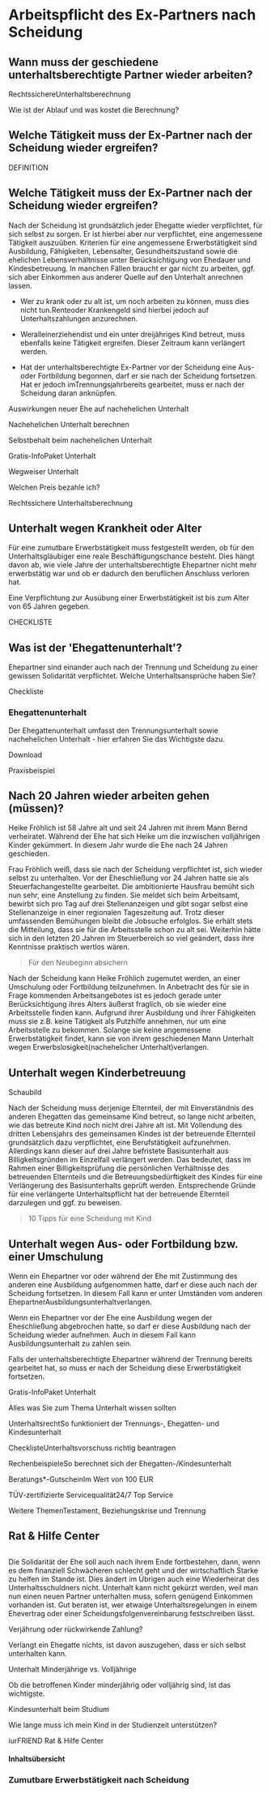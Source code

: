 # Arbeitspflicht des Ex-Partners nach Scheidung

## Wann muss der geschiedene unterhaltsberechtigte Partner wieder arbeiten?

RechtssichereUnterhaltsberechnung

Wie ist der Ablauf und was kostet die Berechnung?

## Welche Tätigkeit muss der Ex-Partner nach der Scheidung wieder ergreifen?

DEFINITION

## Welche Tätigkeit muss der Ex-Partner nach der Scheidung wieder ergreifen?

Nach der Scheidung ist grundsätzlich jeder Ehegatte wieder verpflichtet, für sich selbst zu sorgen. Er ist hierbei aber nur verpflichtet, eine angemessene Tätigkeit auszuüben. Kriterien für eine angemessene Erwerbstätigkeit sind Ausbildung, Fähigkeiten, Lebensalter, Gesundheitszustand sowie die ehelichen Lebensverhältnisse unter Berücksichtigung von Ehedauer und Kindesbetreuung. In manchen Fällen braucht er gar nicht zu arbeiten, ggf. sich aber Einkommen aus anderer Quelle auf den Unterhalt anrechnen lassen.

- Wer zu krank oder zu alt ist, um noch arbeiten zu können, muss dies nicht tun.Renteoder Krankengeld sind hierbei jedoch auf Unterhaltszahlungen anzurechnen.

- Weralleinerziehendist und ein unter dreijähriges Kind betreut, muss ebenfalls keine Tätigkeit ergreifen. Dieser Zeitraum kann verlängert werden.

- Hat der unterhaltsberechtigte Ex-Partner vor der Scheidung eine Aus- oder Fortbildung begonnen, darf er sie nach der Scheidung fortsetzen. Hat er jedoch imTrennungsjahrbereits gearbeitet, muss er nach der Scheidung daran anknüpfen.

Auswirkungen neuer Ehe auf nachehelichen Unterhalt

Nachehelichen Unterhalt berechnen

Selbstbehalt beim nachehelichen Unterhalt

Gratis-InfoPaket Unterhalt

Wegweiser Unterhalt

Welchen Preis bezahle ich?

Rechtssichere Unterhaltsberechnung

## Unterhalt wegen Krankheit oder Alter

Für eine zumutbare Erwerbstätigkeit muss festgestellt werden, ob für den Unterhaltsgläubiger eine reale Beschäftigungschance besteht. Dies hängt davon ab, wie viele Jahre der unterhaltsberechtigte Ehepartner nicht mehr erwerbstätig war und ob er dadurch den beruflichen Anschluss verloren hat.

Eine Verpflichtung zur Ausübung einer Erwerbstätigkeit ist bis zum Alter von 65 Jahren gegeben.

CHECKLISTE

## Was ist der 'Ehegattenunterhalt'?

Ehepartner sind einander auch nach der Trennung und Scheidung zu einer gewissen Solidarität verpflichtet. Welche Unterhaltsansprüche haben Sie?

Checkliste

### Ehegattenunterhalt

Der Ehegattenunterhalt umfasst den Trennungsunterhalt sowie nachehelichen Unterhalt - hier erfahren Sie das Wichtigste dazu.

Download

Praxisbeispiel

## Nach 20 Jahren wieder arbeiten gehen (müssen)?

Heike Fröhlich ist 58 Jahre alt und seit 24 Jahren mit ihrem Mann Bernd verheiratet. Während der Ehe hat sich Heike um die inzwischen volljährigen Kinder gekümmert. In diesem Jahr wurde die Ehe nach 24 Jahren geschieden.

Frau Fröhlich weiß, dass sie nach der Scheidung verpflichtet ist, sich wieder selbst zu unterhalten. Vor der Eheschließung vor 24 Jahren hatte sie als Steuerfachangestellte gearbeitet. Die ambitionierte Hausfrau bemüht sich nun sehr, eine Anstellung zu finden. Sie meldet sich beim Arbeitsamt, bewirbt sich pro Tag auf drei Stellenanzeigen und gibt sogar selbst eine Stellenanzeige in einer regionalen Tageszeitung auf. Trotz dieser umfassenden Bemühungen bleibt die Jobsuche erfolglos. Sie erhält stets die Mitteilung, dass sie für die Arbeitsstelle schon zu alt sei. Weiterhin hätte sich in den letzten 20 Jahren im Steuerbereich so viel geändert, dass ihre Kenntnisse praktisch wertlos wären.

> Für den Neubeginn absichern

Nach der Scheidung kann Heike Fröhlich zugemutet werden, an einer Umschulung oder Fortbildung teilzunehmen. In Anbetracht des für sie in Frage kommenden Arbeitsangebotes ist es jedoch gerade unter Berücksichtigung ihres Alters äußerst fraglich, ob sie wieder eine Arbeitsstelle finden kann. Aufgrund ihrer Ausbildung und ihrer Fähigkeiten muss sie z.B. keine Tätigkeit als Putzhilfe annehmen, nur um eine Arbeitsstelle zu bekommen. Solange sie keine angemessene Erwerbstätigkeit findet, kann sie von ihrem geschiedenen Mann Unterhalt wegen Erwerbslosigkeit(nachehelicher Unterhalt)verlangen.

## Unterhalt wegen Kinderbetreuung

Schaubild

Nach der Scheidung muss derjenige Elternteil, der mit Einverständnis des anderen Ehegatten das gemeinsame Kind betreut, so lange nicht arbeiten, wie das betreute Kind noch nicht drei Jahre alt ist. Mit Vollendung des dritten Lebensjahrs des gemeinsamen Kindes ist der betreuende Elternteil grundsätzlich dazu verpflichtet, eine Berufstätigkeit aufzunehmen. Allerdings kann dieser auf drei Jahre befristete Basisunterhalt aus Billigkeitsgründen im Einzelfall verlängert werden. Das bedeutet, dass im Rahmen einer Billigkeitsprüfung die persönlichen Verhältnisse des betreuenden Elternteils und die Betreuungsbedürftigkeit des Kindes für eine Verlängerung des Basisunterhalts geprüft werden. Entsprechende Gründe für eine verlängerte Unterhaltspflicht hat der betreuende Elternteil darzulegen und ggf. zu beweisen.

> 10 Tipps für eine Scheidung mit Kind

## Unterhalt wegen Aus- oder Fortbildung bzw. einer Umschulung

Wenn ein Ehepartner vor oder während der Ehe mit Zustimmung des anderen eine Ausbildung aufgenommen hatte, darf er diese auch nach der Scheidung fortsetzen. In diesem Fall kann er unter Umständen vom anderen EhepartnerAusbildungsunterhaltverlangen.

Wenn ein Ehepartner vor der Ehe eine Ausbildung wegen der Eheschließung abgebrochen hatte, so darf er diese Ausbildung nach der Scheidung wieder aufnehmen. Auch in diesem Fall kann Ausbildungsunterhalt zu zahlen sein.

Falls der unterhaltsberechtigte Ehepartner während der Trennung bereits gearbeitet hat, so muss er nach der Scheidung diese Erwerbstätigkeit fortsetzen.

Gratis-InfoPaket Unterhalt

Alles was Sie zum Thema Unterhalt wissen sollten

UnterhaltsrechtSo funktioniert der Trennungs-, Ehegatten- und Kindesunterhalt

ChecklisteUnterhaltsvorschuss richtig beantragen

RechenbeispieleSo berechnet sich der Ehegatten-/Kindesunterhalt

Beratungs*-GutscheinIm Wert von 100 EUR

TÜV-zertifizierte Servicequalität24/7 Top Service

Weitere ThemenTestament, Beziehungskrise und Trennung

## Rat & Hilfe Center

## 

Die Solidarität der Ehe soll auch nach ihrem Ende fortbestehen, dann, wenn es dem finanziell Schwächeren schlecht geht und der wirtschaftlich Starke zu helfen im Stande ist. Dies ändert im Übrigen auch eine Wiederheirat des Unterhaltsschuldners nicht. Unterhalt kann nicht gekürzt werden, weil man nun einen neuen Partner unterhalten muss, sofern genügend Einkommen vorhanden ist. Gut beraten ist, wer etwaige Unterhaltsregelungen in einem Ehevertrag oder einer Scheidungsfolgenvereinbarung festschreiben lässt.

Verjährung oder rückwirkende Zahlung?

Verlangt ein Ehegatte nichts, ist davon auszugehen, dass er sich selbst unterhalten kann.

Unterhalt Minderjährige vs. Volljährige

Ob die betroffenen Kinder minderjährig oder volljährig sind, ist das wichtigste.

Kindesunterhalt beim Studium

Wie lange muss ich mein Kind in der Studienzeit unterstützen?

iurFRIEND Rat & Hilfe Center

#### Inhaltsübersicht

### Zumutbare Erwerbstätigkeit nach Scheidung